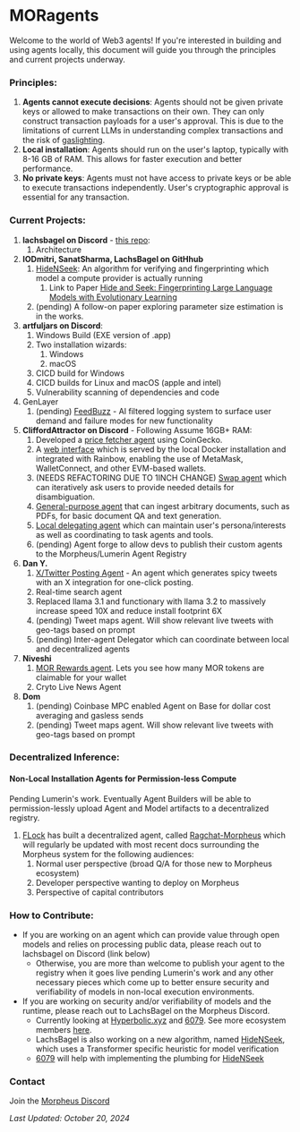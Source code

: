 # MORagents
Welcome to the world of Web3 agents! If you're interested in building and using agents locally, this document will guide you through the principles and 
current projects underway.

### Principles:
1. **Agents cannot execute decisions**: Agents should not be given private keys or allowed to make transactions on their own. They can only construct transaction 
payloads for a user's approval. This is due to the limitations of current LLMs in understanding complex transactions and the risk of [gaslighting](https://arxiv.org/abs/2311.04235).
2. **Local installation**: Agents should run on the user's laptop, typically with 8-16 GB of RAM. This allows for faster execution and better performance.
3. **No private keys**: Agents must not have access to private keys or be able to execute transactions independently. User's cryptographic approval is essential for any 
transaction.

### Current Projects:
1. **lachsbagel on Discord** - [this repo](https://github.com/MorpheusAIs/moragents): 
   1. Architecture
2. **IODmitri, SanatSharma, LachsBagel on GitHhub**
   1. [HideNSeek](https://github.com/MorpheusAIs/HideNSeek): An algorithm for verifying and fingerprinting which model a compute provider is actually running
      1. Link to Paper [Hide and Seek: Fingerprinting Large Language Models with Evolutionary Learning](https://www.arxiv.org/abs/2408.02871)
   2. (pending) A follow-on paper exploring parameter size estimation is in the works.
3. **artfuljars on Discord**:
   1. Windows Build (EXE version of .app)
   2. Two installation wizards:
      1. Windows
      2. macOS
   3. CICD build for Windows
   4. CICD builds for Linux and macOS (apple and intel)
   5. Vulnerability scanning of dependencies and code
4. GenLayer
   1. (pending) [FeedBuzz](https://github.com/yeagerai/feedbuzz-contracts) - AI filtered logging system to surface user demand and failure modes for new functionality  
5. **CliffordAttractor on Discord** - Following Assume 16GB+ RAM:
   1. Developed a [price fetcher agent](submodules/moragents_dockers/agents/src/data_agent) using CoinGecko.
   2. A [web interface](submodules/moragents_dockers/frontend) which is served by the local Docker installation and integrated with Rainbow, enabling the use of MetaMask, WalletConnect, and other 
   EVM-based wallets.
   3. (NEEDS REFACTORING DUE TO 1INCH CHANGE) [Swap agent](submodules/moragents_dockers/agents/src/swap_agent) which can iteratively ask users to provide needed details for disambiguation.
   4. [General-purpose agent](https://github.com/MorpheusAIs/moragents/pull/34) that can ingest arbitrary documents, such as PDFs, for basic document QA and text generation.
   5. [Local delegating agent](https://github.com/MorpheusAIs/moragents/pull/45) which can maintain user's persona/interests as well as coordinating to task agents and tools.
   6. (pending) Agent forge to allow devs to publish their custom agents to the Morpheus/Lumerin Agent Registry
7. **Dan Y.**
   1. [X/Twitter Posting Agent](https://github.com/MorpheusAIs/moragents/pull/57) - An agent which generates spicy tweets with an X integration for one-click posting.
   2. Real-time search agent
   3. Replaced llama 3.1 and functionary with llama 3.2 to massively increase speed 10X and reduce install footprint 6X
   4. (pending) Tweet maps agent. Will show relevant live tweets with geo-tags based on prompt
   5. (pending) Inter-agent Delegator which can coordinate between local and decentralized agents
7. **Niveshi**
   1. [MOR Rewards agent](https://github.com/MorpheusAIs/moragents/tree/main/submodules/moragents_dockers/agents/src/reward_agent/src). Lets you see how many MOR tokens are claimable for your wallet
   2. Cryto Live News Agent
8. **Dom**
   1. (pending) Coinbase MPC enabled Agent on Base for dollar cost averaging and gasless sends
   2. (pending) Tweet maps agent. Will show relevant live tweets with geo-tags based on prompt

### Decentralized Inference:
#### Non-Local Installation Agents for Permission-less Compute
Pending Lumerin's work. Eventually Agent Builders will be able to permission-lessly upload Agent and Model artifacts to a decentralized registry.
1. [FLock](https://www.flock.io/#/) has built a decentralized agent, called [Ragchat-Morpheus](https://github.com/FLock-io/ragchat-morpheus) which will regularly be updated with most recent docs surrounding the Morpheus system for the following audiences:
   1. Normal user perspective (broad Q/A for those new to Morpheus ecosystem)
   2. Developer perspective wanting to deploy on Morpheus
   3. Perspective of capital contributors


### How to Contribute:
- If you are working on an agent which can provide value through open models and relies on processing public data, please reach out to lachsbagel on Discord (link below)   
  - Otherwise, you are more than welcome to publish your agent to the registry when it goes live pending Lumerin's work and any other necessary pieces which come up to better ensure security and verifiability of models in non-local execution environments.
- If you are working on security and/or verifiability of models and the runtime, please reach out to LachsBagel on the Morpheus Discord.
  - Currently looking at [Hyperbolic.xyz](https://hyperbolic.xyz) and [6079](https://docs.6079.ai/technology/6079-proof-of-inference-protocol). See more ecosystem members [here](https://mor.org/ecosystem).
  - LachsBagel is also working on a new algorithm, named [HideNSeek](https://github.com/MorpheusAIs/HideNSeek), which uses a Transformer specific heuristic for model verification
  - [6079](https://6079.ai/) will help with implementing the plumbing for [HideNSeek](https://github.com/MorpheusAIs/HideNSeek)

### Contact
Join the [Morpheus Discord](https://discord.com/invite/Dc26EFb6JK)

*Last Updated: October 20, 2024*
